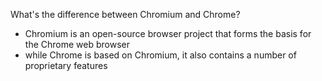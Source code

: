 What's the difference between Chromium and Chrome?

- Chromium is an open-source browser project that forms the basis for the Chrome web browser
- while Chrome is based on Chromium, it also contains a number of proprietary features